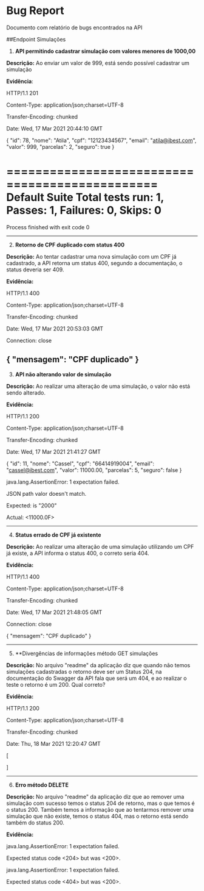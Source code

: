 # Bug Report
Documento com relatório de bugs encontrados na API

##Endpoint Simulações
1. **API permitindo cadastrar simulação com valores menores de 1000,00** 
  
**Descrição:** Ao enviar um valor de 999, está sendo possível cadastrar um simulação 
      
**Evidência**:
      
HTTP/1.1 201
      
Content-Type: application/json;charset=UTF-8
      
Transfer-Encoding: chunked
 
Date: Wed, 17 Mar 2021 20:44:10 GMT

{
"id": 78,
"nome": "Atila",
"cpf": "12123434567",
"email": "atila@ibest.com",
"valor": 999,
"parcelas": 2,
"seguro": true
}

===============================================
Default Suite
Total tests run: 1, Passes: 1, Failures: 0, Skips: 0
===============================================


Process finished with exit code 0

---

2. **Retorno de CPF duplicado com status 400**

**Descrição:** Ao tentar cadastrar uma nova simulação com um CPF já cadastrado, a API retorna um status 400, segundo a documentação, o status deveria ser 409.

**Evidência:**

HTTP/1.1 400

Content-Type: application/json;charset=UTF-8

Transfer-Encoding: chunked

Date: Wed, 17 Mar 2021 20:53:03 GMT

Connection: close

{
"mensagem": "CPF duplicado"
}
---

3. **API não alterando valor de simulação**

**Descrição:** Ao realizar uma alteração de uma simulação, o valor não está sendo alterado.

**Evidência:**

HTTP/1.1 200

Content-Type: application/json;charset=UTF-8

Transfer-Encoding: chunked

Date: Wed, 17 Mar 2021 21:41:27 GMT

{
"id": 11,
"nome": "Cassel",
"cpf": "66414919004",
"email": "cassel@ibest.com",
"valor": 11000.00,
"parcelas": 5,
"seguro": false
}

java.lang.AssertionError: 1 expectation failed.

JSON path valor doesn't match.

Expected: is "2000"

Actual: <11000.0F>

---
4. **Status errado de CPF já existente**

**Descrição:** Ao realizar uma alteração de uma simulação utilizando um CPF já existe, a API informa o status 400, o correto seria 404.

**Evidência:**

HTTP/1.1 400

Content-Type: application/json;charset=UTF-8

Transfer-Encoding: chunked

Date: Wed, 17 Mar 2021 21:48:05 GMT

Connection: close

{
"mensagem": "CPF duplicado"
}

---
5. **Divergências de informações método GET simulações

**Descrição:** No arquivo "readme" da aplicação diz que quando não temos simulações cadastradas o retorno deve ser um Status 204, na documentação do Swagger da API fala que será um 404, e ao realizar o teste o retorno é um 200. Qual correto?

**Evidência:**

HTTP/1.1 200

Content-Type: application/json;charset=UTF-8

Transfer-Encoding: chunked

Date: Thu, 18 Mar 2021 12:20:47 GMT

[

]

---
6. **Erro método DELETE**

**Descrição:** No arquivo "readme" da aplicação diz que ao remover uma simulação com sucesso temos o status 204 de retorno, mas o que temos é o status 200. Também temos a informação que ao tentarmos remover uma simulação que não existe, temos o status 404, mas o retorno está sendo também do status 200.

**Evidência:**

java.lang.AssertionError: 1 expectation failed.

Expected status code <204> but was <200>.


java.lang.AssertionError: 1 expectation failed.

Expected status code <404> but was <200>.